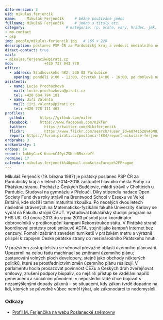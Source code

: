 ```yaml
---
data-version: 2
uid: mikulas.ferjencik
name:     Mikuláš Ferjenčík  	# běžně používáné jméno
fullname: Mikuláš Ferjenčík  	# jméno s tituly etc.
category:                 	# kategorie: rp, praha, vary, hradec, jmk, senat
- mo-contact
- psp
img: people/mikulas-ferjencik.jpg   # 165 x 220
description: poslanec PSP ČR za Pardubický kraj a vedoucí mediálního odboru Pirátů             	# kratký popis, max 160 znaků
direct-contact: true
mail:
- mikulas.ferjencik@pirati.cz
mob:			  +420 737 943 770
office: 
  - address: Sladkovského 482, 530 02 Pardubice
    opening: pondělí 9:00 - 11:00, čtvrtek 14:00 - 16:00, po domluvě na tel. č. 604 794 181
asistenti:
  - name: Lucie Procházková
    mail: lucie.prochazkova@pirati.cz
    tel: +420 604 794 181
  - name: Jiří Valenta    
    mail: jiri.valenta@pirati.cz
    tel: +420 778 111 463
profiles:
  github:       https://github.com/mifer
  facebook:     https://www.facebook.com/mikfer
  twitter: 		  https://twitter.com/Mikiferjencik
  flickr:		  https://www.flickr.com/search/?user_id=68741528%40N03&sort=date-taken-desc&view_all=1&text=mikul%C3%A1%C5%A1%20ferjen%C4%8D%C3%ADk
  report: https://forum.pirati.cz/poslanci-f884/report-mikulase-ferjencika-rijen-listopad-prosinec-t39047.html
ordpraha: 3
ordkontakty: 1
ordpsp: 14
report: 1akbyCaxK-KcoexCJ0yLZSb-eBRvzswYf
redmine: 17
calendar: mikulas.ferjencik%40gmail.com&ctz=Europe%2FPrague
---
```


Mikuláš Ferjenčík (19. března 1987) je pirátský poslanec PSP ČR za Pardubický kraj a v letech 2014–2018 zastupitel hlavního města Prahy za Pirátskou stranu. Pochází z Českých Budějovic, mládí strávil v Cholticích u Pardubic. Studoval na gymnáziu v Přelouči. Díky stipendiu nadace Open Society Fund dva roky strávil na Brentwood School v Essexu ve Velké Británii, kde složil i tamní maturitní zkoušku. Po necelých dvou letech následně strávených na Matematicko-fyzikální fakultě Univerzity Karlovy se vydal na Fakultu strojní ČVUT. Vystudoval bakalářský studijní program na FHS UK. Od února 2013 do srpna 2013 působil jako koordinátor dobrovolníků v protikorupční kampani Rekonstrukce státu. V Pirátské straně koordinoval protesty proti smlouvě ACTA, stejně jako kampaň Internet bez cenzury. Pomohl zabránit zavedení turniketů v pražském metru a výrazně přispěl k zapojení České pirátské strany do mezinárodního Pirátského hnutí.

V pražském zastupitelstvu se věnoval převážně oblasti územního plánování. Upozornil na celou řadu machinací se změnami územního plánu; zastavování volných ploch developery, stejně jako obchody některých politiků, které se prostřednictvím změn územního plánu realizují. V parlamentu hodlá prosazovat povinnost ČEZu a Českých drah zveřejňovat smlouvy, zrušení podpory biopaliv, co nejširší přístup ke vzdělání napříč generacemi a sociálním původem, v neposlední řadě chce bojovat s nezamýšlenými dopady zákonů – se situacemi, kdy zákon tvrdě dopadne na lidi, kterých se původně vůbec neměl týkat, ale zákonodárci to nedomysleli.

### Odkazy

* [Profil M. Ferjenčíka na webu Poslanecké sněmovny](http://www.psp.cz/sqw/detail.sqw?id=6450)
